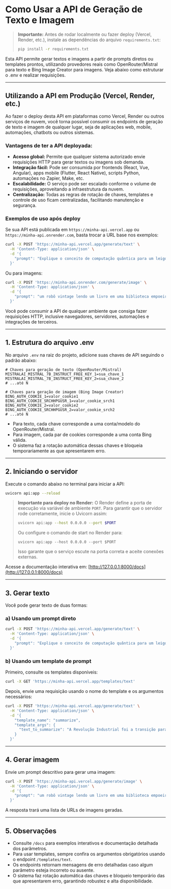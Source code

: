 # Como Usar a API de Geração de Texto e Imagem

> **Importante:** Antes de rodar localmente ou fazer deploy (Vercel, Render, etc.), instale as dependências do arquivo `requirements.txt`:
>
> ```bash
> pip install -r requirements.txt
> ```

Esta API permite gerar textos e imagens a partir de prompts diretos ou templates prontos, utilizando provedores reais como OpenRouter/Mistral para texto e Bing Image Creator para imagens. Veja abaixo como estruturar o .env e realizar requisições.

---

## Utilizando a API em Produção (Vercel, Render, etc.)

Ao fazer o deploy desta API em plataformas como Vercel, Render ou outros serviços de nuvem, você torna possível consumir os endpoints de geração de texto e imagem de qualquer lugar, seja de aplicações web, mobile, automações, chatbots ou outros sistemas.

### Vantagens de ter a API deployada:
- **Acesso global:** Permite que qualquer sistema autorizado envie requisições HTTP para gerar textos ou imagens sob demanda.
- **Integração fácil:** Pode ser consumida por frontends (React, Vue, Angular), apps mobile (Flutter, React Native), scripts Python, automações no Zapier, Make, etc.
- **Escalabilidade:** O serviço pode ser escalado conforme o volume de requisições, aproveitando a infraestrutura da nuvem.
- **Centralização:** Todas as regras de rotação de chaves, templates e controle de uso ficam centralizadas, facilitando manutenção e segurança.

### Exemplos de uso após deploy

Se sua API está publicada em `https://minha-api.vercel.app` ou `https://minha-api.onrender.com`, basta trocar a URL base nos exemplos:

```bash
curl -X POST 'https://minha-api.vercel.app/generate/text' \
  -H 'Content-Type: application/json' \
  -d '{
    "prompt": "Explique o conceito de computação quântica para um leigo."
  }'
```

Ou para imagens:

```bash
curl -X POST 'https://minha-api.onrender.com/generate/image' \
  -H 'Content-Type: application/json' \
  -d '{
    "prompt": "um robô vintage lendo um livro em uma biblioteca empoeirada, pintura a óleo digital"
  }'
```

Você pode consumir a API de qualquer ambiente que consiga fazer requisições HTTP, inclusive navegadores, servidores, automações e integrações de terceiros.

---

## 1. Estrutura do arquivo .env

No arquivo `.env` na raiz do projeto, adicione suas chaves de API seguindo o padrão abaixo:

```
# Chaves para geração de texto (OpenRouter/Mistral)
MISTRALAI_MISTRAL_7B_INSTRUCT_FREE_KEY_1=sua_chave_1
MISTRALAI_MISTRAL_7B_INSTRUCT_FREE_KEY_2=sua_chave_2
# ...até N

# Chaves para geração de imagem (Bing Image Creator)
BING_AUTH_COOKIE_1=valor_cookie1
BING_AUTH_COOKIE_SRCHHPGUSR_1=valor_cookie_srch1
BING_AUTH_COOKIE_2=valor_cookie2
BING_AUTH_COOKIE_SRCHHPGUSR_2=valor_cookie_srch2
# ...até N
```

- Para texto, cada chave corresponde a uma conta/modelo do OpenRouter/Mistral.
- Para imagem, cada par de cookies corresponde a uma conta Bing válida.
- O sistema faz a rotação automática dessas chaves e bloqueia temporariamente as que apresentarem erro.

---

## 2. Iniciando o servidor

Execute o comando abaixo no terminal para iniciar a API:

```bash
uvicorn api:app --reload
```

> **Importante para deploy no Render:**
> O Render define a porta de execução via variável de ambiente `PORT`. Para garantir que o servidor rode corretamente, inicie o Uvicorn assim:
>
> ```bash
> uvicorn api:app --host 0.0.0.0 --port $PORT
> ```
>
> Ou configure o comando de start no Render para:
>
>     uvicorn api:app --host 0.0.0.0 --port $PORT
>
> Isso garante que o serviço escute na porta correta e aceite conexões externas.

Acesse a documentação interativa em: [http://127.0.0.1:8000/docs](http://127.0.0.1:8000/docs)

---

## 3. Gerar texto

Você pode gerar texto de duas formas:

### a) Usando um prompt direto

```bash
curl -X POST 'https://minha-api.vercel.app/generate/text' \
  -H 'Content-Type: application/json' \
  -d '{
    "prompt": "Explique o conceito de computação quântica para um leigo."
  }'
```

### b) Usando um template de prompt

Primeiro, consulte os templates disponíveis:

```bash
curl -X GET 'https://minha-api.vercel.app/templates/text'
```

Depois, envie uma requisição usando o nome do template e os argumentos necessários:

```bash
curl -X POST 'https://minha-api.vercel.app/generate/text' \
  -H 'Content-Type: application/json' \
  -d '{
    "template_name": "summarize",
    "template_args": {
      "text_to_summarize": "A Revolução Industrial foi a transição para novos processos de manufatura..."
    }
  }'
```

---

## 4. Gerar imagem

Envie um prompt descritivo para gerar uma imagem:

```bash
curl -X POST 'https://minha-api.vercel.app/generate/image' \
  -H 'Content-Type: application/json' \
  -d '{
    "prompt": "um robô vintage lendo um livro em uma biblioteca empoeirada, pintura a óleo digital"
  }'
```

A resposta trará uma lista de URLs de imagens geradas.

---

## 5. Observações
- Consulte `/docs` para exemplos interativos e documentação detalhada dos parâmetros.
- Para usar templates, sempre confira os argumentos obrigatórios usando o endpoint `/templates/text`.
- Os endpoints retornam mensagens de erro detalhadas caso algum parâmetro esteja incorreto ou ausente.
- O sistema faz rotação automática das chaves e bloqueio temporário das que apresentarem erro, garantindo robustez e alta disponibilidade.

